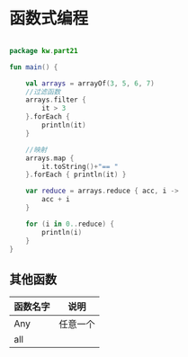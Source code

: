 # 函数式编程

```kotlin

package kw.part21

fun main() {

    val arrays = arrayOf(3, 5, 6, 7)
    //过滤函数
    arrays.filter {
        it > 3
    }.forEach {
        println(it)
    }

    //映射
    arrays.map {
        it.toString()+"== "
    }.forEach { println(it) }

    var reduce = arrays.reduce { acc, i ->
        acc + i
    }

    for (i in 0..reduce) {
        println(i)
    }
}
```

## 其他函数

| 函数名字 | 说明   |
|------|------|
| Any  | 任意一个 |
| all  ||
